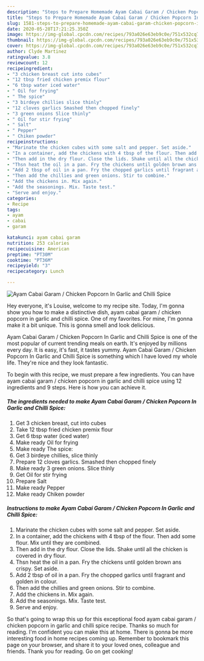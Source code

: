 ```yaml
---
description: "Steps to Prepare Homemade Ayam Cabai Garam / Chicken Popcorn In Garlic and Chilli Spice"
title: "Steps to Prepare Homemade Ayam Cabai Garam / Chicken Popcorn In Garlic and Chilli Spice"
slug: 1581-steps-to-prepare-homemade-ayam-cabai-garam-chicken-popcorn-in-garlic-and-chilli-spice
date: 2020-05-28T17:21:25.350Z
image: https://img-global.cpcdn.com/recipes/793a026e63eb9c0e/751x532cq70/ayam-cabai-garam-chicken-popcorn-in-garlic-and-chilli-spice-recipe-main-photo.jpg
thumbnail: https://img-global.cpcdn.com/recipes/793a026e63eb9c0e/751x532cq70/ayam-cabai-garam-chicken-popcorn-in-garlic-and-chilli-spice-recipe-main-photo.jpg
cover: https://img-global.cpcdn.com/recipes/793a026e63eb9c0e/751x532cq70/ayam-cabai-garam-chicken-popcorn-in-garlic-and-chilli-spice-recipe-main-photo.jpg
author: Clyde Martinez
ratingvalue: 3.8
reviewcount: 12
recipeingredient:
- "3 chicken breast cut into cubes"
- "12 tbsp fried chicken premix flour"
- "6 tbsp water iced water"
- " Oil for frying"
- " The spice"
- "3 birdeye chillies slice thinly"
- "12 cloves garlics Smashed then chopped finely"
- "3 green onions Slice thinly"
- " Oil for stir frying"
- " Salt"
- " Pepper"
- " Chiken powder"
recipeinstructions:
- "Marinate the chicken cubes with some salt and pepper. Set aside."
- "In a container, add the chickens with 4 tbsp of the flour. Then add some flour. Mix until they are combined."
- "Then add in the dry flour. Close the lids. Shake until all the chicken is covered in dry flour."
- "Thsn heat the oil in a pan. Fry the chickens until golden brown ans crispy. Set aside."
- "Add 2 tbsp of oil in a pan. Fry the chopped garlics until fragrant and golden in colour."
- "Then add the chillies and green onions. Stir to combine."
- "Add the chickens in. Mix again."
- "Add the seasonings. Mix. Taste test."
- "Serve and enjoy."
categories:
- Recipe
tags:
- ayam
- cabai
- garam

katakunci: ayam cabai garam 
nutrition: 253 calories
recipecuisine: American
preptime: "PT30M"
cooktime: "PT36M"
recipeyield: "3"
recipecategory: Lunch

---
```



![Ayam Cabai Garam / Chicken Popcorn In Garlic and Chilli Spice](https://img-global.cpcdn.com/recipes/793a026e63eb9c0e/751x532cq70/ayam-cabai-garam-chicken-popcorn-in-garlic-and-chilli-spice-recipe-main-photo.jpg)

Hey everyone, it's Louise, welcome to my recipe site. Today, I'm gonna show you how to make a distinctive dish, ayam cabai garam / chicken popcorn in garlic and chilli spice. One of my favorites. For mine, I'm gonna make it a bit unique. This is gonna smell and look delicious.

Ayam Cabai Garam / Chicken Popcorn In Garlic and Chilli Spice is one of the most popular of current trending meals on earth. It's enjoyed by millions every day. It is easy, it's fast, it tastes yummy. Ayam Cabai Garam / Chicken Popcorn In Garlic and Chilli Spice is something which I have loved my whole life. They're nice and they look fantastic.




To begin with this recipe, we must prepare a few ingredients. You can have ayam cabai garam / chicken popcorn in garlic and chilli spice using 12 ingredients and 9 steps. Here is how you can achieve it.

<!--inarticleads1-->

##### The ingredients needed to make Ayam Cabai Garam / Chicken Popcorn In Garlic and Chilli Spice:

1. Get 3 chicken breast, cut into cubes
1. Take 12 tbsp fried chicken premix flour
1. Get 6 tbsp water (iced water)
1. Make ready  Oil for frying
1. Make ready  The spice:
1. Get 3 birdeye chillies, slice thinly
1. Prepare 12 cloves garlics. Smashed then chopped finely
1. Make ready 3 green onions. Slice thinly
1. Get  Oil for stir frying
1. Prepare  Salt
1. Make ready  Pepper
1. Make ready  Chiken powder




<!--inarticleads2-->

##### Instructions to make Ayam Cabai Garam / Chicken Popcorn In Garlic and Chilli Spice:

1. Marinate the chicken cubes with some salt and pepper. Set aside.
1. In a container, add the chickens with 4 tbsp of the flour. Then add some flour. Mix until they are combined.
1. Then add in the dry flour. Close the lids. Shake until all the chicken is covered in dry flour.
1. Thsn heat the oil in a pan. Fry the chickens until golden brown ans crispy. Set aside.
1. Add 2 tbsp of oil in a pan. Fry the chopped garlics until fragrant and golden in colour.
1. Then add the chillies and green onions. Stir to combine.
1. Add the chickens in. Mix again.
1. Add the seasonings. Mix. Taste test.
1. Serve and enjoy.




So that's going to wrap this up for this exceptional food ayam cabai garam / chicken popcorn in garlic and chilli spice recipe. Thanks so much for reading. I'm confident you can make this at home. There is gonna be more interesting food in home recipes coming up. Remember to bookmark this page on your browser, and share it to your loved ones, colleague and friends. Thank you for reading. Go on get cooking!
